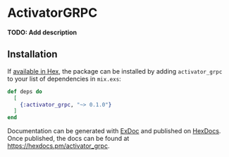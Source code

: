 # ActivatorGRPC

**TODO: Add description**

## Installation

If [available in Hex](https://hex.pm/docs/publish), the package can be installed
by adding `activator_grpc` to your list of dependencies in `mix.exs`:

```elixir
def deps do
  [
    {:activator_grpc, "~> 0.1.0"}
  ]
end
```

Documentation can be generated with [ExDoc](https://github.com/elixir-lang/ex_doc)
and published on [HexDocs](https://hexdocs.pm). Once published, the docs can
be found at <https://hexdocs.pm/activator_grpc>.

